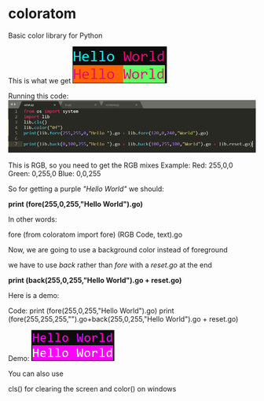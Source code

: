 # coloratom
Basic color library for Python

This is what we get
![Pic1](https://github.com/masonrapa/coloratom/blob/master/helloworld.PNG?raw=true)

Running this code:
![Pic1](https://github.com/masonrapa/coloratom/blob/master/showcode.PNG?raw=true)

This is RGB, so you need to get the RGB mixes
Example:
Red: 255,0,0
Green: 0,255,0
Blue: 0,0,255

So for getting a purple *"Hello World"* we should:

**print (fore(255,0,255,"Hello World").go)**

In other words:

fore (from coloratom import fore) (RGB Code, text).go

Now, we are going to use a background color instead of foreground

we have to use *back* rather than *fore* with a *reset.go* at the end

**print (back(255,0,255,"Hello World").go + reset.go)**

Here is a demo:

Code:
print (fore(255,0,255,"Hello World").go)
print (fore(255,255,255,"").go+back(255,0,255,"Hello World").go + reset.go)

Demo:
![Pic1](https://github.com/masonrapa/coloratom/blob/master/demo.PNG?raw=true)

You can also use

cls() for clearing the screen and color() on windows
